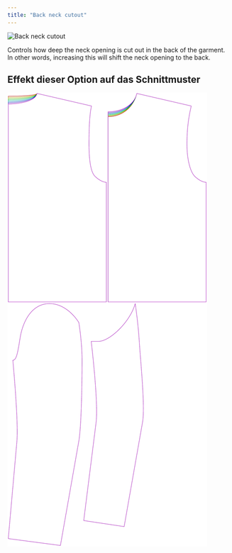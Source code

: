 ```yaml
---
title: "Back neck cutout"
---
```



![Back neck cutout](backneckcutout.svg)

Controls how deep the neck opening is cut out in the back of the garment. In other words, increasing this will shift the neck opening to the back.

## Effekt dieser Option auf das Schnittmuster

![This image shows the effect of this option by superimposing several variants that have a different value for this option](bent_backneckcutout_sample.svg "Effect of this option on the pattern")
